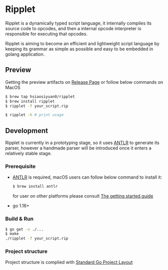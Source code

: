 # Ripplet

Ripplet is a dynamically typed script language, it internally compiles its source code to opcodes, and then a internal opcode interpreter is responsible for executing that opcodes.

Ripplet is aiming to become an efficient and lightweight script language by keeping its grammar as simple as possible and easy to be embedded in golang application.

## Preview

Getting the preview artifacts on [Release Page](https://github.com/hsiaosiyuan0/ripplet/releases) or follow below commands on MacOS

```bash
$ brew tap hsiaosiyuan0/ripplet
$ brew install ripplet
$ ripplet -f your_script.rip 

$ ripplet -h # print usage
```

## Development

Ripplet is currently in a prototyping stage, so it uses [ANTLR](https://www.antlr.org/) to generate its parser, however a handmade parser will be introduced once it enters a relatively stable stage.

### Prerequisite

- [ANTLR](https://www.antlr.org/) is required, macOS users can follow below command to install it:

	```bash
	$ brew install antlr
	```

  for user on other platforms please consult [The getting started guide](https://github.com/antlr/antlr4/blob/master/doc/getting-started.md)

- go 1.16+

### Build & Run

```bash
$ go get -v ./...
$ make
./ripplet -f your_script.rip
```

### Project structure 

Project structure is complied with [Standard Go Project Layout](https://github.com/golang-standards/project-layout)
